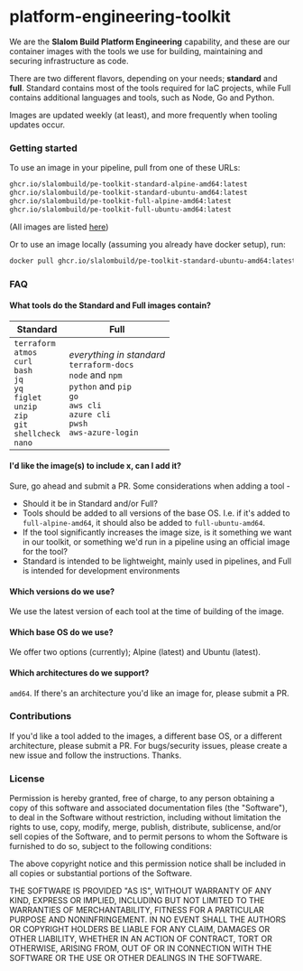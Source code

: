 # platform-engineering-toolkit

We are the **Slalom Build Platform Engineering** capability, and these are our container images with the tools we use for building, maintaining and securing infrastructure as code. 

There are two different flavors, depending on your needs; **standard** and **full**. Standard contains most of the tools required for IaC projects, while Full contains additional languages and tools, such as Node, Go and Python.

Images are updated weekly (at least), and more frequently when tooling updates occur.

### Getting started

To use an image in your pipeline, pull from one of these URLs:

```bash
ghcr.io/slalombuild/pe-toolkit-standard-alpine-amd64:latest
ghcr.io/slalombuild/pe-toolkit-standard-ubuntu-amd64:latest
ghcr.io/slalombuild/pe-toolkit-full-alpine-amd64:latest
ghcr.io/slalombuild/pe-toolkit-full-ubuntu-amd64:latest
```
(All images are listed [here](https://github.com/orgs/SlalomBuild/packages?repo_name=platform-engineering-toolkit))

Or to use an image locally (assuming you already have docker setup), run:
```bash
docker pull ghcr.io/slalombuild/pe-toolkit-standard-ubuntu-amd64:latest
```

### FAQ

#### What tools do the Standard and Full images contain?

| Standard | Full |
| --- | --- |
| `terraform`<br/> `atmos`<br/> `curl`<br/> `bash`<br/> `jq`<br/> `yq`<br/> `figlet`<br/> `unzip`<br/> `zip`<br/> `git`<br/> `shellcheck`<br/> `nano`<br/> | _everything in standard_<br/> `terraform-docs`<br/> `node` and `npm`<br/> `python` and `pip`<br/> `go`<br/> `aws cli`<br/> `azure cli`<br/> `pwsh`<br/> `aws-azure-login`<br/>|

#### I'd like the image(s) to include x, can I add it?

Sure, go ahead and submit a PR. Some considerations when adding a tool -
- Should it be in Standard and/or Full?
- Tools should be added to all versions of the base OS. I.e. if it's added to `full-alpine-amd64`, it should also be added to `full-ubuntu-amd64`.
- If the tool significantly increases the image size, is it something we want in our toolkit, or something we'd run in a pipeline using an official image for the tool?
- Standard is intended to be lightweight, mainly used in pipelines, and Full is intended for development environments

#### Which versions do we use?

We use the latest version of each tool at the time of building of the image.

#### Which base OS do we use?

We offer two options (currently); Alpine (latest) and Ubuntu (latest).

#### Which architectures do we support?

`amd64`. If there's an architecture you'd like an image for, please submit a PR.

### Contributions

If you'd like a tool added to the images, a different base OS, or a different architecture, please submit a PR. For bugs/security issues, please create a new issue and follow the instructions. Thanks.

### License

Permission is hereby granted, free of charge, to any person obtaining a copy of this software and associated documentation files (the "Software"), to deal in the Software without restriction, including without limitation the rights to use, copy, modify, merge, publish, distribute, sublicense, and/or sell copies of the Software, and to permit persons to whom the Software is furnished to do so, subject to the following conditions:

The above copyright notice and this permission notice shall be included in all copies or substantial portions of the Software.

THE SOFTWARE IS PROVIDED "AS IS", WITHOUT WARRANTY OF ANY KIND, EXPRESS OR IMPLIED, INCLUDING BUT NOT LIMITED TO THE WARRANTIES OF MERCHANTABILITY, FITNESS FOR A PARTICULAR PURPOSE AND NONINFRINGEMENT. IN NO EVENT SHALL THE AUTHORS OR COPYRIGHT HOLDERS BE LIABLE FOR ANY CLAIM, DAMAGES OR OTHER LIABILITY, WHETHER IN AN ACTION OF CONTRACT, TORT OR OTHERWISE, ARISING FROM, OUT OF OR IN CONNECTION WITH THE SOFTWARE OR THE USE OR OTHER DEALINGS IN THE SOFTWARE.
